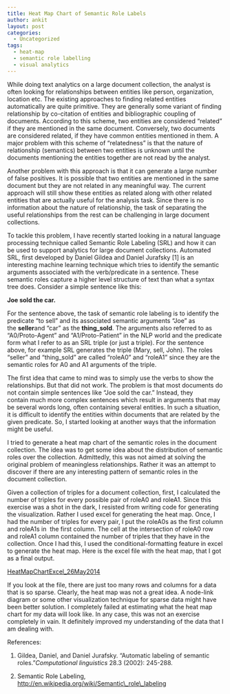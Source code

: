 ```yaml
---
title: Heat Map Chart of Semantic Role Labels
author: ankit
layout: post
categories:
  - Uncategorized
tags:
  - heat-map
  - semantic role labelling
  - visual analytics
---
```


While doing text analytics on a large document collection, the analyst is often looking for relationships between entities like person, organization, location etc. The existing
approaches to finding related entities automatically are quite primitive. They are generally some variant of finding relationship by co-citation of entities and bibliographic
coupling of documents. According to this scheme, two entities are considered “related” if they are mentioned in the same document. Conversely, two documents are considered related,
if they have common entities mentioned in them. A major problem with this scheme of “relatedness” is that the nature of relationship (semantics) between two entities is
unknown until the documents mentioning the entities together are not read by the analyst.

<!--more-->

Another problem with this approach is that it can generate a large number of false positives. It is possible that two entities are mentioned in the same document but they are not related in any meaningful way. The current approach will still show these entities as related along with other related entities that are actually useful for the analysis task. Since there is no information about the nature of relationship, the task of separating the useful relationships from the rest can be challenging in large document collections.

To tackle this problem, I have recently started looking in a natural language processing technique called Semantic Role Labeling (SRL) and how it can be used to support analytics for large document collections. Automated SRL, first developed by Daniel Gildea and Daniel Jurafsky [1] is an interesting machine learning technique which tries to identify the semantic arguments associated with the verb/predicate in a sentence. These semantic roles capture a higher level structure of text than what a syntax tree does. Consider a simple sentence like this:

**Joe sold the car.**

For the sentence above, the task of semantic role labeling is to identify the predicate “to sell” and its associated semantic arguments “Joe” as the **seller**and “car” as the **thing_sold**. The arguments also referred to as “A0/Proto-Agent” and “A1/Proto-Patient” in the NLP world and the predicate form what I refer to as an SRL triple (or just a triple). For the sentence above, for example SRL generates the triple (Mary, sell, John). The roles “seller” and “thing_sold” are called “roleA0” and “roleA1” since they are the semantic roles for A0 and A1 arguments of the triple.

The first idea that came to mind was to simply use the verbs to show the relationships. But that did not work. The problem is that most documents do not contain simple sentences like “Joe sold the car.” Instead, they contain much more complex sentences which result in arguments that may be several words long, often containing several entities. In such a situation, it is difficult to identify the entities within documents that are related by the given predicate. So, I started looking at another ways that the information might be useful.

I tried to generate a heat map chart of the semantic roles in the document collection. The idea was to get some idea about the distribution of semantic roles over the collection. Admittedly, this was not aimed at solving the original problem of meaningless relationships. Rather it was an attempt to discover if there are any interesting pattern of semantic roles in the document collection.

Given a collection of triples for a document collection, first, I calculated the number of triples for every possible pair of roleA0 and roleA1\. Since this exercise was a shot in the dark, I resisted from writing code for generating the visualization. Rather I used excel for generating the heat map. Once, I had the number of triples for every pair, I put the roleA0s as the first column and roleA1s in  the first column. The cell at the intersection of roleA0 row and roleA1 column contained the number of triples that they have in the collection. Once I had this, I used the conditional-formatting feature in excel to generate the heat map. Here is the excel file with the heat map, that I got as a final output.

[HeatMapChartExcel_26May2014](/uploads/2014/06/Vast2010_HeatMapChartExcel_26May2014.xlsx)

If you look at the file, there are just too many rows and columns for a data that is so sparse. Clearly, the heat map was not a great idea. A node-link diagram or some other visualization technique for sparse data might have been better solution. I completely failed at estimating what the heat map chart for my data will look like. In any case, this was not an exercise completely in vain. It definitely improved my understanding of the data that I am dealing with.

References:
1. <span style="color: #222222;">Gildea, Daniel, and Daniel Jurafsky. “Automatic labeling of semantic roles.”</span>_Computational linguistics_<span style="color: #222222;"> 28.3 (2002): 245-288.</span>

2. Semantic Role Labeling, http://en.wikipedia.org/wiki/Semantic\_role\_labeling

